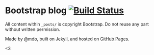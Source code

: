 # Bootstrap blog [![Build Status](https://img.shields.io/travis/twbs/bootstrap-blog/gh-pages.svg)](https://travis-ci.org/twbs/bootstrap-blog)

All content within `_posts/` is copyright Bootstrap. Do not reuse any part without written permission.

Made by [@mdo](https://twitter.com/mdo), built on [Jekyll](https://github.com/jekyll/jekyll), and hosted on [GitHub Pages](https://pages.github.com/).

<3
